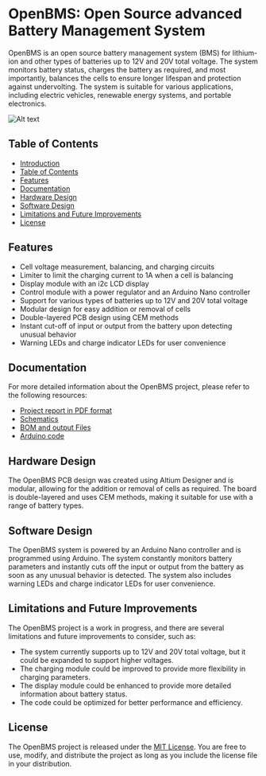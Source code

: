 # OpenBMS: Open Source advanced Battery Management System

OpenBMS is an open source battery management system (BMS) for lithium-ion and other types of batteries up to 12V and 20V total voltage. The system monitors battery status, charges the battery as required, and most importantly, balances the cells to ensure longer lifespan and protection against undervolting. The system is suitable for various applications, including electric vehicles, renewable energy systems, and portable electronics.

![Alt text]([image_url](https://github.com/kayoumdjedidi/OpenBMS-advanced-battery-management-system/blob/main/06%20OUTPUT/3D_view_1.png))

## Table of Contents

- [Introduction](#openbms-open-source-battery-management-system)
- [Table of Contents](#table-of-contents)
- [Features](#features)
- [Documentation](#documentation)
- [Hardware Design](#hardware-design)
- [Software Design](#software-design)
- [Limitations and Future Improvements](#limitations-and-future-improvements)
- [License](#license)

## Features

- Cell voltage measurement, balancing, and charging circuits
- Limiter to limit the charging current to 1A when a cell is balancing
- Display module with an i2c LCD display
- Control module with a power regulator and an Arduino Nano controller
- Support for various types of batteries up to 12V and 20V total voltage
- Modular design for easy addition or removal of cells
- Double-layered PCB design using CEM methods
- Instant cut-off of input or output from the battery upon detecting unusual behavior
- Warning LEDs and charge indicator LEDs for user convenience

## Documentation

For more detailed information about the OpenBMS project, please refer to the following resources:

- [Project report in PDF format](https://github.com/kayoumdjedidi/OpenBMS-advanced-battery-management-system/blob/main/OpenBMS_project_report.pdf)
- [Schematics](https://github.com/kayoumdjedidi/OpenBMS-advanced-battery-management-system/tree/main/01%20SCH)
- [BOM and output Files](https://github.com/kayoumdjedidi/OpenBMS-advanced-battery-management-system/tree/main/06%20OUTPUT)
- [Arduino code](https://github.com/kayoumdjedidi/OpenBMS-advanced-battery-management-system/tree/main/code)

## Hardware Design

The OpenBMS PCB design was created using Altium Designer and is modular, allowing for the addition or removal of cells as required. The board is double-layered and uses CEM methods, making it suitable for use with a range of battery types.


## Software Design

The OpenBMS system is powered by an Arduino Nano controller and is programmed using Arduino. The system constantly monitors battery parameters and instantly cuts off the input or output from the battery as soon as any unusual behavior is detected. The system also includes warning LEDs and charge indicator LEDs for user convenience.

## Limitations and Future Improvements

The OpenBMS project is a work in progress, and there are several limitations and future improvements to consider, such as:

- The system currently supports up to 12V and 20V total voltage, but it could be expanded to support higher voltages.
- The charging module could be improved to provide more flexibility in charging parameters.
- The display module could be enhanced to provide more detailed information about battery status.
- The code could be optimized for better performance and efficiency.

## License

The OpenBMS project is released under the [MIT License](https://github.com/kayoumdjedidi/OpenBMS-advanced-battery-management-system/blob/main/LICENSE). You are free to use, modify, and distribute the project as long as you include the license file in your distribution.


